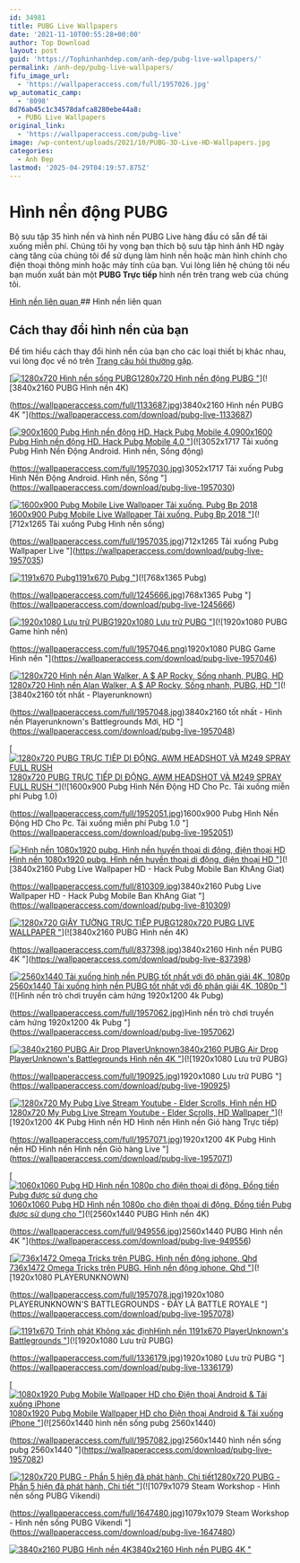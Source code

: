 ```yaml
---
id: 34981
title: PUBG Live Wallpapers
date: '2021-11-10T00:55:28+00:00'
author: Top Download
layout: post
guid: 'https://Tophinhanhdep.com/anh-dep/pubg-live-wallpapers/'
permalink: /anh-dep/pubg-live-wallpapers/
fifu_image_url:
  - 'https://wallpaperaccess.com/full/1957026.jpg'
wp_automatic_camp:
  - '8098'
8d76ab45c1c34578dafca8280ebe44a8:
  - PUBG Live Wallpapers
original_link:
  - 'https://wallpaperaccess.com/pubg-live'
image: /wp-content/uploads/2021/10/PUBG-3D-Live-HD-Wallpapers.jpg
categories:
  - Ảnh Đẹp
lastmod: '2025-04-29T04:19:57.875Z'
---
```

# Hình nền động PUBG

Bộ sưu tập 35 hình nền và hình nền PUBG Live hàng đầu có sẵn để tải xuống miễn phí. Chúng tôi hy vọng bạn thích bộ sưu tập hình ảnh HD ngày càng tăng của chúng tôi để sử dụng làm hình nền hoặc màn hình chính cho điện thoại thông minh hoặc máy tính của bạn. Vui lòng liên hệ chúng tôi nếu bạn muốn xuất bản một **PUBG Trực tiếp** hình nền trên trang web của chúng tôi.

[Hình nền liên quan ](#related) ## Hình nền liên quan

## Cách thay đổi hình nền của bạn

Để tìm hiểu cách thay đổi hình nền của bạn cho các loại thiết bị khác nhau, vui lòng đọc về nó trên [Trang câu hỏi thường gặp](https://tophinhanhdep.com/faq/).

  
[[![1280x720 Hình nền sống PUBG](https://wallpaperaccess.com/full/1957026.jpg)1280x720 Hình nền động PUBG "](https://wallpaperaccess.com/download/pubg-live-1957026)](![3840x2160 PUBG Hình nền 4K)

(https://wallpaperaccess.com/full/1133687.jpg)3840x2160 Hình nền PUBG 4K "](https://wallpaperaccess.com/download/pubg-live-1133687)

[[![900x1600 Pubg Hình nền động HD.  Hack Pubg Mobile 4.0](https://wallpaperaccess.com/full/1245686.jpg)900x1600 Pubg Hình nền động HD. Hack Pubg Mobile 4.0 "](https://wallpaperaccess.com/download/pubg-live-1245686)](![3052x1717 Tải xuống Pubg Hình Nền Động Android.  Hình nền, Sống động)

(https://wallpaperaccess.com/full/1957030.jpg)3052x1717 Tải xuống Pubg Hình Nền Động Android. Hình nền, Sống "](https://wallpaperaccess.com/download/pubg-live-1957030)

[[![1600x900 Pubg Mobile Live Wallpaper Tải xuống.  Pubg Bp 2018](https://wallpaperaccess.com/full/1957033.jpg)1600x900 Pubg Mobile Live Wallpaper Tải xuống. Pubg Bp 2018 "](https://wallpaperaccess.com/download/pubg-live-1957033)](![712x1265 Tải xuống Pubg Hình nền sống)

(https://wallpaperaccess.com/full/1957035.jpg)712x1265 Tải xuống Pubg Wallpaper Live "](https://wallpaperaccess.com/download/pubg-live-1957035)

[[![1191x670 Pubg](https://wallpaperaccess.com/full/82607.jpg)1191x670 Pubg "](https://wallpaperaccess.com/download/pubg-live-82607)](![768x1365 Pubg)

(https://wallpaperaccess.com/full/1245666.jpg)768x1365 Pubg "](https://wallpaperaccess.com/download/pubg-live-1245666)

[[![1920x1080 Lưu trữ PUBG](https://wallpaperaccess.com/full/1957040.jpg)1920x1080 Lưu trữ PUBG "](https://wallpaperaccess.com/download/pubg-live-1957040)](![1920x1080 PUBG Game hình nền)

(https://wallpaperaccess.com/full/1957046.png)1920x1080 PUBG Game Hình nền "](https://wallpaperaccess.com/download/pubg-live-1957046)

[[![1280x720 Hình nền Alan Walker, A $ AP Rocky, Sống nhanh, PUBG, HD](https://wallpaperaccess.com/full/1621194.jpg)1280x720 Hình nền Alan Walker, A $ AP Rocky, Sống nhanh, PUBG, HD "](https://wallpaperaccess.com/download/pubg-live-1621194)](![3840x2160 tốt nhất - Playerunknown)

(https://wallpaperaccess.com/full/1957048.jpg)3840x2160 tốt nhất - Hình nền Playerunknown's Battlegrounds Mới, HD "](https://wallpaperaccess.com/download/pubg-live-1957048)

[[![1280x720 PUBG TRỰC TIẾP DI ĐỘNG.  AWM HEADSHOT VÀ M249 SPRAY FULL RUSH](https://wallpaperaccess.com/full/1957050.jpg)1280x720 PUBG TRỰC TIẾP DI ĐỘNG. AWM HEADSHOT VÀ M249 SPRAY FULL RUSH "](https://wallpaperaccess.com/download/pubg-live-1957050)](![1600x900 Pubg Hình Nền Động HD Cho Pc.  Tải xuống miễn phí Pubg 1.0)

(https://wallpaperaccess.com/full/1952051.jpg)1600x900 Pubg Hình Nền Động HD Cho Pc. Tải xuống miễn phí Pubg 1.0 "](https://wallpaperaccess.com/download/pubg-live-1952051)

[[![Hình nền 1080x1920 pubg.  Hình nền huyền thoại di động, điện thoại HD](https://wallpaperaccess.com/full/1957053.jpg)Hình nền 1080x1920 pubg. Hình nền huyền thoại di động, điện thoại HD "](https://wallpaperaccess.com/download/pubg-live-1957053)](![3840x2160 Pubg Live Wallpaper HD - Hack Pubg Mobile Ban KhAng Giat)

(https://wallpaperaccess.com/full/810309.jpg)3840x2160 Pubg Live Wallpaper HD - Hack Pubg Mobile Ban KhAng Giat "](https://wallpaperaccess.com/download/pubg-live-810309)

[[![1280x720 GIẤY TƯỜNG TRỰC TIẾP PUBG](https://wallpaperaccess.com/full/1957057.jpg)1280x720 PUBG LIVE WALLPAPER "](https://wallpaperaccess.com/download/pubg-live-1957057)](![3840x2160 PUBG Hình nền 4K)

(https://wallpaperaccess.com/full/837398.jpg)3840x2160 Hình nền PUBG 4K "](https://wallpaperaccess.com/download/pubg-live-837398)

[[![2560x1440 Tải xuống hình nền PUBG tốt nhất với độ phân giải 4K, 1080p](https://wallpaperaccess.com/full/1957059.jpg)2560x1440 Tải xuống hình nền PUBG tốt nhất với độ phân giải 4K, 1080p "](https://wallpaperaccess.com/download/pubg-live-1957059)](![Hình nền trò chơi truyền cảm hứng 1920x1200 4k Pubg)

(https://wallpaperaccess.com/full/1957062.jpg)Hình nền trò chơi truyền cảm hứng 1920x1200 4k Pubg "](https://wallpaperaccess.com/download/pubg-live-1957062)

[[![3840x2160 PUBG Air Drop PlayerUnknown](https://wallpaperaccess.com/full/1957063.jpg)3840x2160 PUBG Air Drop PlayerUnknown's Battlegrounds Hình nền 4K "](https://wallpaperaccess.com/download/pubg-live-1957063)](![1920x1080 Lưu trữ PUBG)

(https://wallpaperaccess.com/full/190925.jpg)1920x1080 Lưu trữ PUBG "](https://wallpaperaccess.com/download/pubg-live-190925)

[[![1280x720 My Pubg Live Stream Youtube - Elder Scrolls, Hình nền HD](https://wallpaperaccess.com/full/1957068.jpg)1280x720 My Pubg Live Stream Youtube - Elder Scrolls, HD Wallpaper "](https://wallpaperaccess.com/download/pubg-live-1957068)](![1920x1200 4K Pubg Hình nền HD Hình nền Hình nền Giỏ hàng Trực tiếp)

(https://wallpaperaccess.com/full/1957071.jpg)1920x1200 4K Pubg Hình nền HD Hình nền Hình nền Giỏ hàng Live "](https://wallpaperaccess.com/download/pubg-live-1957071)

[[![1060x1060 Pubg HD Hình nền 1080p cho điện thoại di động.  Đồng tiền Pubg được sử dụng cho](https://wallpaperaccess.com/full/825874.jpg)1060x1060 Pubg HD Hình nền 1080p cho điện thoại di động. Đồng tiền Pubg được sử dụng cho "](https://wallpaperaccess.com/download/pubg-live-825874)](![2560x1440 PUBG Hình nền 4K)

(https://wallpaperaccess.com/full/949556.jpg)2560x1440 PUBG Hình nền 4K "](https://wallpaperaccess.com/download/pubg-live-949556)

[[![736x1472 Omega Tricks trên PUBG.  Hình nền động iphone, Qhd](https://wallpaperaccess.com/full/1957076.jpg)736x1472 Omega Tricks trên PUBG. Hình nền động iphone, Qhd "](https://wallpaperaccess.com/download/pubg-live-1957076)](![1920x1080 PLAYERUNKNOWN)

(https://wallpaperaccess.com/full/1957078.jpg)1920x1080 PLAYERUNKNOWN'S BATTLEGROUNDS - ĐÂY LÀ BATTLE ROYALE "](https://wallpaperaccess.com/download/pubg-live-1957078)

[[![1191x670 Trình phát Không xác định](https://wallpaperaccess.com/full/1957079.jpg)Hình nền 1191x670 PlayerUnknown's Battlegrounds "](https://wallpaperaccess.com/download/pubg-live-1957079)](![1920x1080 Lưu trữ PUBG)

(https://wallpaperaccess.com/full/1336179.jpg)1920x1080 Lưu trữ PUBG "](https://wallpaperaccess.com/download/pubg-live-1336179)

[[![1080x1920 Pubg Mobile Wallpaper HD cho Điện thoại Android & Tải xuống iPhone](https://wallpaperaccess.com/full/1957081.jpg)1080x1920 Pubg Mobile Wallpaper HD cho Điện thoại Android &amp; Tải xuống iPhone "](https://wallpaperaccess.com/download/pubg-live-1957081)](![2560x1440 hình nền sống pubg 2560x1440)

(https://wallpaperaccess.com/full/1957082.jpg)2560x1440 hình nền sống pubg 2560x1440 "](https://wallpaperaccess.com/download/pubg-live-1957082)

[[![1280x720 PUBG - Phần 5 hiện đã phát hành, Chi tiết](https://wallpaperaccess.com/full/1957083.jpg)1280x720 PUBG - Phần 5 hiện đã phát hành, Chi tiết "](https://wallpaperaccess.com/download/pubg-live-1957083)](![1079x1079 Steam Workshop - Hình nền sống PUBG Vikendi)

(https://wallpaperaccess.com/full/1647480.jpg)1079x1079 Steam Workshop - Hình nền sống PUBG Vikendi "](https://wallpaperaccess.com/download/pubg-live-1647480)

[![3840x2160 PUBG Hình nền 4K](https://wallpaperaccess.com/full/407192.jpg)3840x2160 Hình nền PUBG 4K "](https://wallpaperaccess.com/download/pubg-live-407192)

